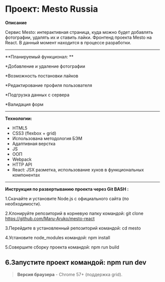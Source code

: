 # Проект: Mesto Russia

**Описание** 

Сервис Mesto: интерактивная страница, куда можно будет добавлять фотографии, удалять их и ставить лайки. Фронтенд проекта Mesto на React. В данный момент находится в процессе разработки. 
____

**Планируемый функционал: **

*Добавление и удаление фотографии

*Возможность постановки лайков

*Редактирование профиля пользователя

*Подгрузка данных с сервера

*Валидация форм

-----
**Технологии:** 
* HTML5
* CSS3 (flexbox + grid)
* Использована методология БЭМ
* Адаптивная верстка
* JS
* ООП
* Webpack
* HTTP API
* React:
 JSX разметка,
 использование хуков в функциональных компонентах
-----

**Инструкция по развертыванию проекта через Git BASH :**

1.Скачайте и установите Node.js с официального сайта (по необходимости).

2.Клонируйте репозиторий в корневую папку командой: git clone https://github.com/Maru-Aruko/mesto-react

3.Перейдите в установленный репозиторий командой: cd mesto

4.Установите node_modules командой: npm install

5.Совершите сборку проекта командой: npm run build

6.Запустите проект командой: npm run dev
-----
>**Версия браузера** - Chrome 57+ (поддержка grid).
